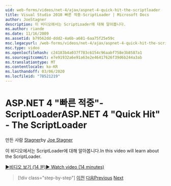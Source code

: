 ```yaml
---
uid: web-forms/videos/net-4/ajax/aspnet-4-quick-hit-the-scriptloader
title: Visual Studio 2010 빠른 적중-ScriptLoader | Microsoft Docs
author: JoeStagner
description: 이 비디오에서는 ScriptLoader에 대해 알아봅니다.
ms.author: riande
ms.date: 11/16/2009
ms.assetid: b79562dd-ddd2-4a6b-a681-6aa75f25e59c
msc.legacyurl: /web-forms/videos/net-4/ajax/aspnet-4-quick-hit-the-scriptloader
msc.type: video
ms.openlocfilehash: c24183b4a037f783c6154c96aabf758e3b8587a1
ms.sourcegitcommit: e7e91932a6e91a63e2e46417626f39d6b244a3ab
ms.translationtype: MT
ms.contentlocale: ko-KR
ms.lasthandoff: 03/06/2020
ms.locfileid: "78521219"
---
```

# <a name="aspnet-4-quick-hit---the-scriptloader"></a><span data-ttu-id="6a837-103">ASP.NET 4 "빠른 적중"-ScriptLoader</span><span class="sxs-lookup"><span data-stu-id="6a837-103">ASP.NET 4 "Quick Hit" - The ScriptLoader</span></span>

<span data-ttu-id="6a837-104">만든 사람 [Stagner](https://github.com/JoeStagner)</span><span class="sxs-lookup"><span data-stu-id="6a837-104">by [Joe Stagner](https://github.com/JoeStagner)</span></span>

<span data-ttu-id="6a837-105">이 비디오에서는 ScriptLoader에 대해 알아봅니다.</span><span class="sxs-lookup"><span data-stu-id="6a837-105">In this video will learn about the ScriptLoader.</span></span>

[<span data-ttu-id="6a837-106">&#9654;비디오 보기 (14 분)</span><span class="sxs-lookup"><span data-stu-id="6a837-106">&#9654; Watch video (14 minutes)</span></span>](https://channel9.msdn.com/Blogs/ASP-NET-Site-Videos/aspnet-4-quick-hit-the-scriptloader)

> [!div class="step-by-step"]
> <span data-ttu-id="6a837-107">[이전](aspnet-4-quick-hit-imperative-javascript-syntax-for-microsoft-client-side-controls.md)
> [다음](aspnet-4-quick-hit-jquery-syntax-for-microsoft-ajax.md)</span><span class="sxs-lookup"><span data-stu-id="6a837-107">[Previous](aspnet-4-quick-hit-imperative-javascript-syntax-for-microsoft-client-side-controls.md)
[Next](aspnet-4-quick-hit-jquery-syntax-for-microsoft-ajax.md)</span></span>
